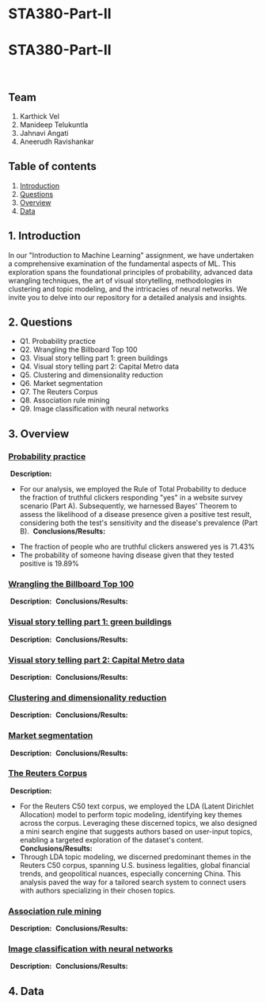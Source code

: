 # STA380-Part-II

# STA380-Part-II
​
## Team
1. Karthick Vel
2. Manideep Telukuntla
3. Jahnavi Angati
4. Aneerudh Ravishankar
​
## Table of contents
1. [Introduction](#Introduction)
2. [Questions](#Questions)
3. [Overview](#Overview)
4. [Data](#Data)
​
## 1. Introduction 
In our "Introduction to Machine Learning" assignment, we have undertaken a comprehensive examination of the fundamental aspects of ML. This exploration spans the foundational principles of probability, advanced data wrangling techniques, the art of visual storytelling, methodologies in clustering and topic modeling, and the intricacies of neural networks. We invite you to delve into our repository for a detailed analysis and insights.
​
## 2. Questions
- Q1. Probability practice
- Q2. Wrangling the Billboard Top 100
- Q3. Visual story telling part 1: green buildings
- Q4. Visual story telling part 2: Capital Metro data
- Q5. Clustering and dimensionality reduction
- Q6. Market segmentation
- Q7. The Reuters Corpus
- Q8. Association rule mining
- Q9. Image classification with neural networks
​
## 3. Overview
### [Probability practice](https://github.com/kkarthick12/STA380-Part-II/blob/main/Q2-Data-Wrangling.md)
​
**Description:** 
- For our analysis, we employed the Rule of Total Probability to deduce the fraction of truthful clickers responding "yes" in a website survey scenario (Part A). Subsequently, we harnessed Bayes' Theorem to assess the likelihood of a disease presence given a positive test result, considering both the test's sensitivity and the disease's prevalence (Part B).
​
**Conclusions/Results:**
* The fraction of people who are truthful clickers answered yes is 71.43%
* The probability of someone having disease given that they tested positive is 19.89%
​
### [Wrangling the Billboard Top 100](https://github.com/kkarthick12/STA380-Part-II/blob/main/Q2-Data-Wrangling.md)
​
**Description:**
​
**Conclusions/Results:**
​
### [Visual story telling part 1: green buildings](https://github.com/kkarthick12/STA380-Part-II/blob/main/Q3-Visual-Story-Telling-Green-Buildings.md)
​
**Description:**
​
**Conclusions/Results:**
​
### [Visual story telling part 2: Capital Metro data](https://github.com/kkarthick12/STA380-Part-II/blob/main/Q4-Visual-Story-Telling-Part-II-Capital-Metro-Data.md)
​
**Description:**
​
**Conclusions/Results:**
​
### [Clustering and dimensionality reduction](https://github.com/kkarthick12/STA380-Part-II/blob/main/Q5-Clustering-and-dimensionality-reduction.md)
​
**Description:**
​
**Conclusions/Results:**
​
### [Market segmentation](https://github.com/kkarthick12/STA380-Part-II/blob/main/Q6-Market-Segmentation.md)
​
**Description:**
​
**Conclusions/Results:**
​
### [The Reuters Corpus](https://github.com/kkarthick12/STA380-Part-II/blob/main/Q7-The%20Reuters%20Corpus.ipynb)
​
**Description:**
- For the Reuters C50 text corpus, we employed the LDA (Latent Dirichlet Allocation) model to perform topic modeling, identifying key themes across the corpus. Leveraging these discerned topics, we also designed a mini search engine that suggests authors based on user-input topics, enabling a targeted exploration of the dataset's content.
​
**Conclusions/Results:**
- Through LDA topic modeling, we discerned predominant themes in the Reuters C50 corpus, spanning U.S. business legalities, global financial trends, and geopolitical nuances, especially concerning China. This analysis paved the way for a tailored search system to connect users with authors specializing in their chosen topics.
​
### [Association rule mining](https://github.com/kkarthick12/STA380-Part-II/blob/main/Q8-Association-Rule-Mining.md)
​
**Description:**
​
**Conclusions/Results:**
​
### [Image classification with neural networks](https://github.com/kkarthick12/STA380-Part-II/blob/main/Q9%20-%20Image%20classification%20with%20neural%20networks.ipynb)
​
**Description:**
​
**Conclusions/Results:**
​
## 4. Data
